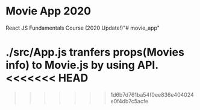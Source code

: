 # Movie App 2020

React JS Fundamentals Course (2020 Update!)"# movie_app" 

./src/App.js tranfers props(Movies info) to Movie.js by using API.
<<<<<<< HEAD
=======

>>>>>>> 1d6b7d761ba54f0ee836e404024e0f4db7c5acfe
